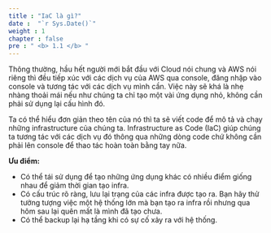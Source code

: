 ```yaml
---
title : "IaC là gì?"
date :  "`r Sys.Date()`" 
weight : 1 
chapter : false
pre : " <b> 1.1 </b> "
---
```

Thông thường, hầu hết người mới bắt đầu với Cloud nói chung và AWS nói riêng thì đều tiếp xúc với các dịch vụ của AWS qua console, đăng nhập vào console và tương tác với các dịch vụ mình cần. Việc này sẽ khá là nhẹ nhàng thoải mái nếu như chúng ta chỉ tạo một vài ứng dụng nhỏ, không cần phải sử dụng lại cấu hình đó.

Ta có thể hiểu đơn giản theo tên của nó thì ta sẽ viết code để mô tả và chạy những infrastructure của chúng ta. Infrastructure as Code (IaC) giúp chúng ta tương tác với các dịch vụ đó thông qua những dòng code chứ không cần phải lên console để thao tác hoàn toàn bằng tay nữa. 

**Ưu điểm:**
- Có thể tái sử dụng để tạo những ứng dụng khác có nhiều điểm giống nhau để giảm thời gian tạo infra.
- Có cấu trúc rõ ràng, lưu lại trạng của các infra được tạo ra. Bạn hãy thử tưởng tượng việc một hệ thống lớn mà bạn tạo ra infra rồi nhưng qua hôm sau lại quên mất là mình đã tạo chưa.
- Có thể backup lại hạ tầng khi có sự cố xảy ra với hệ thống.